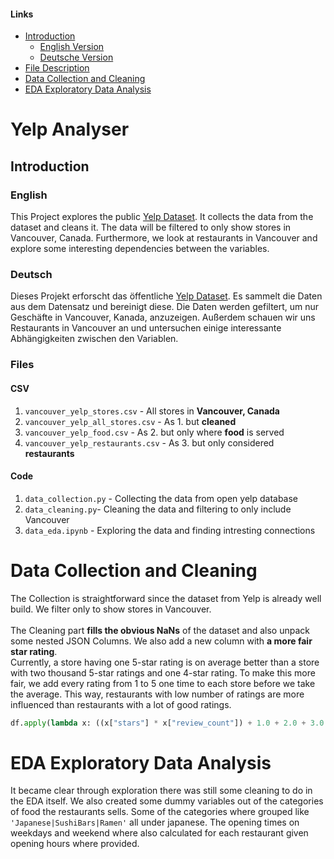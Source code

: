#### Links
- [Introduction](#introduction)
  - [English Version](#english)
  - [Deutsche Version](#deutsch)
 - [File Description](#files)
 - [Data Collection and Cleaning](#data-collection-and-cleaning)
 - [EDA Exploratory Data Analysis](#eda-exploratory-data-analysis)

# Yelp Analyser

## Introduction
### English
This Project explores the public [Yelp Dataset](https://www.yelp.com/dataset). It collects the data from the dataset and cleans it. The data will be filtered to only show stores in Vancouver, Canada. Furthermore, we look at restaurants in Vancouver and explore some interesting dependencies between the variables.

### Deutsch
Dieses Projekt erforscht das öffentliche [Yelp Dataset](https://www.yelp.com/dataset). Es sammelt die Daten aus dem Datensatz und bereinigt diese. Die Daten werden gefiltert, um nur Geschäfte in Vancouver, Kanada, anzuzeigen. Außerdem schauen wir uns Restaurants in Vancouver an und untersuchen einige interessante Abhängigkeiten zwischen den Variablen.

### Files
#### CSV
1. `vancouver_yelp_stores.csv`      - All stores in __Vancouver, Canada__
2. `vancouver_yelp_all_stores.csv`  - As 1. but __cleaned__
3. `vancouver_yelp_food.csv`        - As 2. but only where __food__ is served
4. `vancouver_yelp_restaurants.csv` - As 3. but only considered __restaurants__
#### Code
1. `data_collection.py` - Collecting the data from open yelp database
2. `data_cleaning.py`- Cleaning the data and filtering to only include Vancouver
3. `data_eda.ipynb` - Exploring the data and finding intresting connections

# Data Collection and Cleaning
The Collection is straightforward since the dataset from Yelp is already well build. We filter only to show stores in Vancouver. <br/><br/>
The Cleaning part __fills the obvious NaNs__ of the dataset and also unpack some nested JSON Columns. We also add a new column with __a more fair star rating__.<br/>
Currently, a store having one 5-star rating is on average better than a store with two thousand 5-star ratings and one 4-star rating. To make this more fair, we add every rating from 1 to 5 one time to each store before we take the average. This way, restaurants with low number of ratings are more influenced than restaurants with a lot of good ratings.
```python
df.apply(lambda x: ((x["stars"] * x["review_count"]) + 1.0 + 2.0 + 3.0 + 4.0 + 5.0) / (x["review_count"] + 5), axis=1)
```

# EDA Exploratory Data Analysis
It became clear through exploration there was still some cleaning to do in the EDA itself. We also created some dummy variables out of the categories of food the restaurants sells. Some of the categories where grouped like `'Japanese|SushiBars|Ramen'` all under japanese. The opening times on weekdays and weekend where also calculated for each restaurant given opening hours where provided.
<br/>
